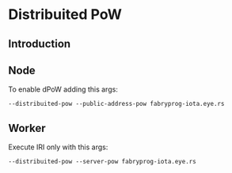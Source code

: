 # Distribuited PoW

## Introduction


## Node

To enable dPoW adding this args:

``` 
--distribuited-pow --public-address-pow fabryprog-iota.eye.rs 
```

## Worker

Execute IRI only with this args:

```
--distribuited-pow --server-pow fabryprog-iota.eye.rs
```